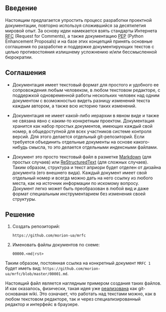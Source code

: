 ## Введение

Настоящим предлагается упростить процесс разработки проектной документации, повторно используя сложившийся за десятилетия мировой опыт. За основу идеи намекается взять стандарты Интернета [RFC][0] (Request for Comments), а также документацию [PEP][1] (Python Enhancement Proposals) и на базе этих концепций принять основные соглашения по разработке и поддержке документирующих текстов с целью противостояния излишнему усложнению и/или бессмысленной бюрократии.

## Соглашения

* Документация имеет текстовый формат для простого и удобного ее сопровождения любым человеком, в любом текстовом редакторе, с поддержкой одновременной работы нескольких человек над одним документом с возможностью видеть разницу изменений текста каждым автором, а также всю историю таких изменений.

* Документация не имеет какой-либо иерархии в явном виде и также не связана явно с каким-то конкретным проектом. Документация хранится как набор простых документов, имеющих каждый свой номер, в общедоступной для всех участников системе контроля версий. Для этого делается отдельный git-репозиторий. Если требуется объединить отдельные документы на основе какого-нибудь смысла, то это делается отдельными индексными файлами.

* Документ это просто текстовый файл в разметке [Markdown][2] (для простых случаев) или [ReStructuredText][3] (для сложных случаев). Таким образом, структура и текст априори будет отделен от дизайна документа (его внешнего вида). Каждый документ имеет свой отдельный номер и всегда можно дать на него ссылку из любого места, как на источник информации по искомому вопросу. Документ легко может быть преобразован в любой вид и даже формат специальным инструментарием без изменения своей структуры.

## Решение

1. Создать репозиторий:

	```
	https://github.com/morion-ua/mrfc
	```

2. Именовать файлы документов по схеме:

	```
	00000.<md|rst>
	```

Таким образом, постоянная ссылка на конкретный документ `MRFC 1` будет иметь вид:
`https://github.com/morion-ua/mrfc/blob/master/00001.md`. 

Настоящий файл является наглядным примером создания таких файлов. И как оказалось, физически, такая идея уже [реализована][4] как git-основаная wiki. Это означает, что работать над текстами можно, как в любом текстовом редакторе, так и через специализированный редактор и интерфейс в браузере.


[0]: http://ru.wikipedia.org/wiki/RFC
[1]: http://www.python.org/dev/peps/ 
[2]: http://ru.wikipedia.org/wiki/Markdown
[3]: http://ru.wikipedia.org/wiki/ReStructuredText
[4]: https://github.com/blog/699-making-github-more-open-git-backed-wikis
